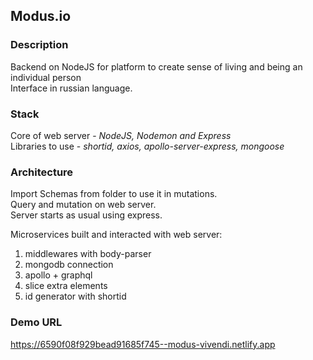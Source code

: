 ## Modus.io

### Description
Backend on NodeJS for platform to create sense of living and being an individual person  
Interface in russian language.  

### Stack  

Core of web server - *NodeJS, Nodemon and Express*     
Libraries to use - *shortid, axios, apollo-server-express, mongoose*  

### Architecture  

Import Schemas from folder to use it in mutations.  
Query and mutation on web server.  
Server starts as usual using express.  

Microservices built and interacted with web server:    

1. middlewares with body-parser  
2. mongodb connection  
3. apollo + graphql  
4. slice extra elements  
5. id generator with shortid  

### Demo URL  

https://6590f08f929bead91685f745--modus-vivendi.netlify.app  
